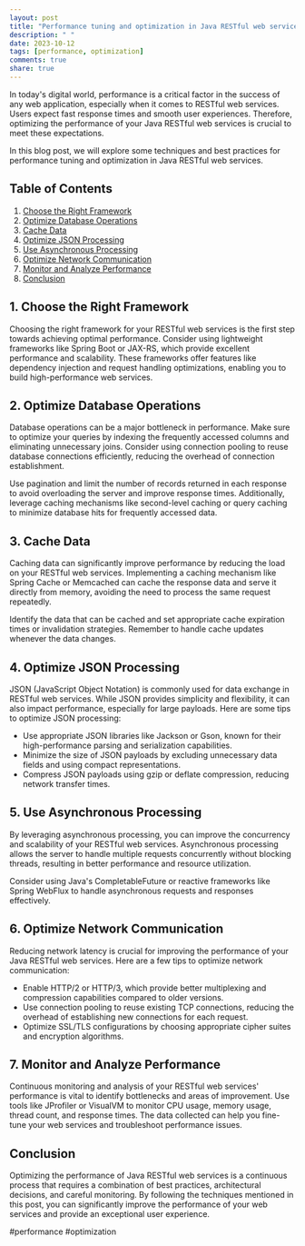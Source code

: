 ```yaml
---
layout: post
title: "Performance tuning and optimization in Java RESTful web services"
description: " "
date: 2023-10-12
tags: [performance, optimization]
comments: true
share: true
---
```


In today's digital world, performance is a critical factor in the success of any web application, especially when it comes to RESTful web services. Users expect fast response times and smooth user experiences. Therefore, optimizing the performance of your Java RESTful web services is crucial to meet these expectations.

In this blog post, we will explore some techniques and best practices for performance tuning and optimization in Java RESTful web services.

## Table of Contents
1. [Choose the Right Framework](#choose-the-right-framework)
2. [Optimize Database Operations](#optimize-database-operations)
3. [Cache Data](#cache-data)
4. [Optimize JSON Processing](#optimize-json-processing)
5. [Use Asynchronous Processing](#use-asynchronous-processing)
6. [Optimize Network Communication](#optimize-network-communication)
7. [Monitor and Analyze Performance](#monitor-and-analyze-performance)
8. [Conclusion](#conclusion)

## 1. Choose the Right Framework
Choosing the right framework for your RESTful web services is the first step towards achieving optimal performance. Consider using lightweight frameworks like Spring Boot or JAX-RS, which provide excellent performance and scalability. These frameworks offer features like dependency injection and request handling optimizations, enabling you to build high-performance web services.

## 2. Optimize Database Operations
Database operations can be a major bottleneck in performance. Make sure to optimize your queries by indexing the frequently accessed columns and eliminating unnecessary joins. Consider using connection pooling to reuse database connections efficiently, reducing the overhead of connection establishment.

Use pagination and limit the number of records returned in each response to avoid overloading the server and improve response times. Additionally, leverage caching mechanisms like second-level caching or query caching to minimize database hits for frequently accessed data.

## 3. Cache Data
Caching data can significantly improve performance by reducing the load on your RESTful web services. Implementing a caching mechanism like Spring Cache or Memcached can cache the response data and serve it directly from memory, avoiding the need to process the same request repeatedly.

Identify the data that can be cached and set appropriate cache expiration times or invalidation strategies. Remember to handle cache updates whenever the data changes.

## 4. Optimize JSON Processing
JSON (JavaScript Object Notation) is commonly used for data exchange in RESTful web services. While JSON provides simplicity and flexibility, it can also impact performance, especially for large payloads. Here are some tips to optimize JSON processing:

- Use appropriate JSON libraries like Jackson or Gson, known for their high-performance parsing and serialization capabilities.
- Minimize the size of JSON payloads by excluding unnecessary data fields and using compact representations.
- Compress JSON payloads using gzip or deflate compression, reducing network transfer times.

## 5. Use Asynchronous Processing
By leveraging asynchronous processing, you can improve the concurrency and scalability of your RESTful web services. Asynchronous processing allows the server to handle multiple requests concurrently without blocking threads, resulting in better performance and resource utilization.

Consider using Java's CompletableFuture or reactive frameworks like Spring WebFlux to handle asynchronous requests and responses effectively.

## 6. Optimize Network Communication
Reducing network latency is crucial for improving the performance of your Java RESTful web services. Here are a few tips to optimize network communication:

- Enable HTTP/2 or HTTP/3, which provide better multiplexing and compression capabilities compared to older versions.
- Use connection pooling to reuse existing TCP connections, reducing the overhead of establishing new connections for each request.
- Optimize SSL/TLS configurations by choosing appropriate cipher suites and encryption algorithms.

## 7. Monitor and Analyze Performance
Continuous monitoring and analysis of your RESTful web services' performance is vital to identify bottlenecks and areas of improvement. Use tools like JProfiler or VisualVM to monitor CPU usage, memory usage, thread count, and response times. The data collected can help you fine-tune your web services and troubleshoot performance issues.

## Conclusion
Optimizing the performance of Java RESTful web services is a continuous process that requires a combination of best practices, architectural decisions, and careful monitoring. By following the techniques mentioned in this post, you can significantly improve the performance of your web services and provide an exceptional user experience.

#performance #optimization